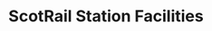 ---
schema: default
title: ScotRail Station Facilities
organization: Renfrewshire Council
notes: >-
    Extract of data taken from the Disabled Person Protection Policy. Data details the access for wheelchairs or disabled people when using rails stations. 
resources:
  - name: ScotRail Station Facilities FEATURE LAYER
  - url: >-
      
  - format: FEATURE LAYER
license: 
category:

  - Open Data
  - Renfrewshire
  - Transportation
maintainer: Renfrewshire Council
maintainer_email: someone@example.com
---